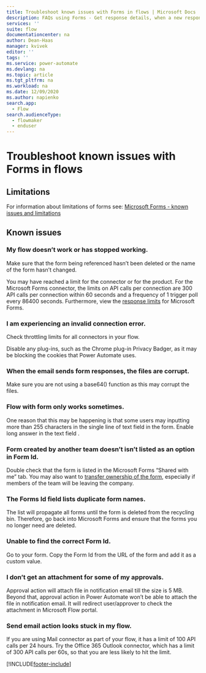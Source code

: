 ```yaml
---
title: Troubleshoot known issues with Forms in flows | Microsoft Docs
description: FAQs using Forms - Get response details, when a new response is submitted
services: ''
suite: flow
documentationcenter: na
author: Dean-Haas
manager: kvivek
editor: ''
tags: ''
ms.service: power-automate
ms.devlang: na
ms.topic: article
ms.tgt_pltfrm: na
ms.workload: na
ms.date: 12/09/2020
ms.author: napienko
search.app: 
  - Flow
search.audienceType: 
  - flowmaker
  - enduser
---
```


# Troubleshoot known issues with Forms in flows

## Limitations

For information about limitations of forms see: [Microsoft Forms - known issues and limitations](/connectors/microsoftforms/#known-issues-and-limitations)

## Known issues

### My flow doesn’t work or has stopped working.

Make sure that the form being referenced hasn’t been deleted or the name of the form hasn’t changed.

You may have reached a limit for the connector or for the product. For the Microsoft Forms connector, the limits on API calls per connection are 300 API calls per connection within 60 seconds and a frequency of 1 trigger poll every 86400 seconds. Furthermore, view the [response limits](https://support.microsoft.com/office/form-question-response-and-character-limits-in-microsoft-forms-ec15323d-92a4-4c33-bf88-3fdb9e5b5fea) for Microsoft Forms.

### I am experiencing an invalid connection error.

Check throttling limits for all connectors in your flow.

Disable any plug-ins, such as the Chrome plug-in Privacy Badger, as it may be blocking the cookies that Power Automate uses.

### When the email sends form responses, the files are corrupt.

Make sure you are not using a base64() function as this may corrupt the files.

### Flow with form only works sometimes.

One reason that this may be happening is that some users may inputting more than 255 characters in the single line of text field in the form. Enable long answer in the text field .  

### Form created by another team doesn’t isn’t listed as an option in Form Id.

Double check that the form is listed in the Microsoft Forms “Shared with me” tab. You may also want to [transfer ownership of the form](https://support.microsoft.com/office/transfer-ownership-of-a-form-921a6361-a4e5-44ea-bce9-c4ed63aa54b4), especially if members of the team will be leaving the company.

### The Forms Id field lists duplicate form names.

The list will propagate all forms until the form is deleted from the recycling bin. Therefore, go back into Microsoft Forms and ensure that the forms you no longer need are deleted.

### Unable to find the correct Form Id.

Go to your form. Copy the Form Id from the URL of the form and add it as a custom value.

### I don’t get an attachment for some of my approvals.

Approval action will attach file in notification email till the size is 5 MB. Beyond that, approval action in Power Automate won’t be able to attach the file in notification email. It will redirect user/approver to check the attachment in Microsoft Flow portal.

### Send email action looks stuck in my flow.

If you are using Mail connector as part of your flow, it has a limit of 100 API calls per 24 hours. Try the Office 365 Outlook connector, which has a limit of 300 API calls per 60s, so that you are less likely to hit the limit.


[!INCLUDE[footer-include](../includes/footer-banner.md)]
